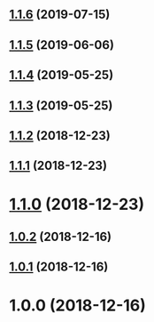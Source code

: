 ## [1.1.6](https://github.com/Pickra/copy-code-block/compare/v1.1.5...v1.1.6) (2019-07-15)



## [1.1.5](https://github.com/Pickra/copy-code-block/compare/v1.1.4...v1.1.5) (2019-06-06)



## [1.1.4](https://github.com/Pickra/copy-code-block/compare/v1.1.3...v1.1.4) (2019-05-25)



## [1.1.3](https://github.com/Pickra/copy-code-block/compare/v1.1.2...v1.1.3) (2019-05-25)



## [1.1.2](https://github.com/Pickra/copy-code-block/compare/v1.1.1...v1.1.2) (2018-12-23)



## [1.1.1](https://github.com/Pickra/copy-code-block/compare/v1.1.0...v1.1.1) (2018-12-23)



# [1.1.0](https://github.com/Pickra/copy-code-block/compare/v1.0.2...v1.1.0) (2018-12-23)



## [1.0.2](https://github.com/Pickra/copy-code-block/compare/v1.0.1...v1.0.2) (2018-12-16)



## [1.0.1](https://github.com/Pickra/copy-code-block/compare/v1.0.0...v1.0.1) (2018-12-16)



# 1.0.0 (2018-12-16)



